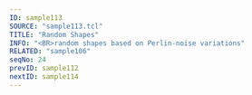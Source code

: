 ```yaml
---
ID: sample113
SOURCE: "sample113.tcl"
TITLE: "Random Shapes"
INFO: "<BR>random shapes based on Perlin-noise variations"
RELATED: "sample106"
seqNo: 24
prevID: sample112
nextID: sample114
---
```

